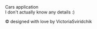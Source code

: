 Cars application<br>
I don't actually know any details :)

© designed with love by VictoriaSviridchik
